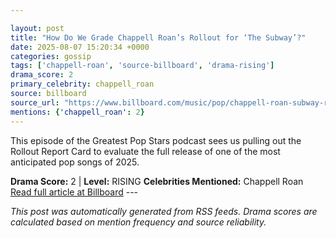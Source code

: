 ```yaml
---

layout: post
title: "How Do We Grade Chappell Roan’s Rollout for ‘The Subway’?"
date: 2025-08-07 15:20:34 +0000
categories: gossip
tags: ['chappell-roan', 'source-billboard', 'drama-rising']
drama_score: 2
primary_celebrity: chappell_roan
source: billboard
source_url: "https://www.billboard.com/music/pop/chappell-roan-subway-rollout-report-card-greatest-pop-stars-1236038439/"
mentions: {'chappell_roan': 2}
---
```


This episode of the Greatest Pop Stars podcast sees us pulling out the Rollout Report Card to evaluate the full release of one of the most anticipated pop songs of 2025.

**Drama Score:** 2 | **Level:** RISING **Celebrities Mentioned:** Chappell Roan [Read full article at Billboard](https://www.billboard.com/music/pop/chappell-roan-subway-rollout-report-card-greatest-pop-stars-1236038439/) --- 

*This post was automatically generated from RSS feeds. Drama scores are calculated based on mention frequency and source reliability.*
